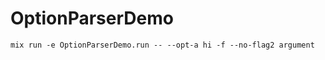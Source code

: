 OptionParserDemo
================

    mix run -e OptionParserDemo.run -- --opt-a hi -f --no-flag2 argument
